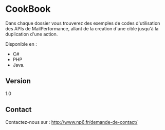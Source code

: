 CookBook
==
Dans chaque dossier vous trouverez des exemples de codes d'utilisation des APIs de MailPerformance, allant de la creation d'une cible jusqu'à la duplication d'une action.

Disponible en :

* C#
* PHP
* Java.


Version
--
1.0

Contact
--
Contactez-nous sur : http://www.np6.fr/demande-de-contact/
